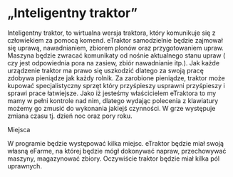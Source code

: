 „Inteligentny traktor”
==========


Inteligentny traktor, to wirtualna wersja traktora, który komunikuje się z człowiekiem za pomocą komend. eTraktor samodzielnie będzie zajmował się  uprawą, nawadnianiem, zbiorem plonów oraz przygotowaniem upraw. Maszyna będzie zwracać komunikaty od nośnie aktualnego stanu upraw ( czy jest odpowiednia pora na zasiew, zbiór nawadnianie itp.). Jak każde urządzenie traktor ma prawo się uszkodzić dlatego za swoją pracę zdobywa pieniądze jak każdy rolnik. Za zarobione pieniądze, traktor może kupować specjalistyczny sprzęt który przyśpieszy usprawni przyśpieszy i sprawi prace łatwiejsze. Jako iż jesteśmy właścicielem eTraktora to my mamy w pełni kontrole nad nim, dlatego wydając polecenia z klawiatury możemy go zmusić do wykonania jakiejś czynności. W grze występuje zmiana czasu tj. dzień noc oraz pory roku.


Miejsca

W programie będzie występować kilka miejsc. eTraktor będzie miał swoją własną eFarme, na której będzie mógł dokonywać napraw, przechowywać maszyny, magazynować zbiory.
Oczywiście traktor będzie miał kilka pól uprawnych. 
